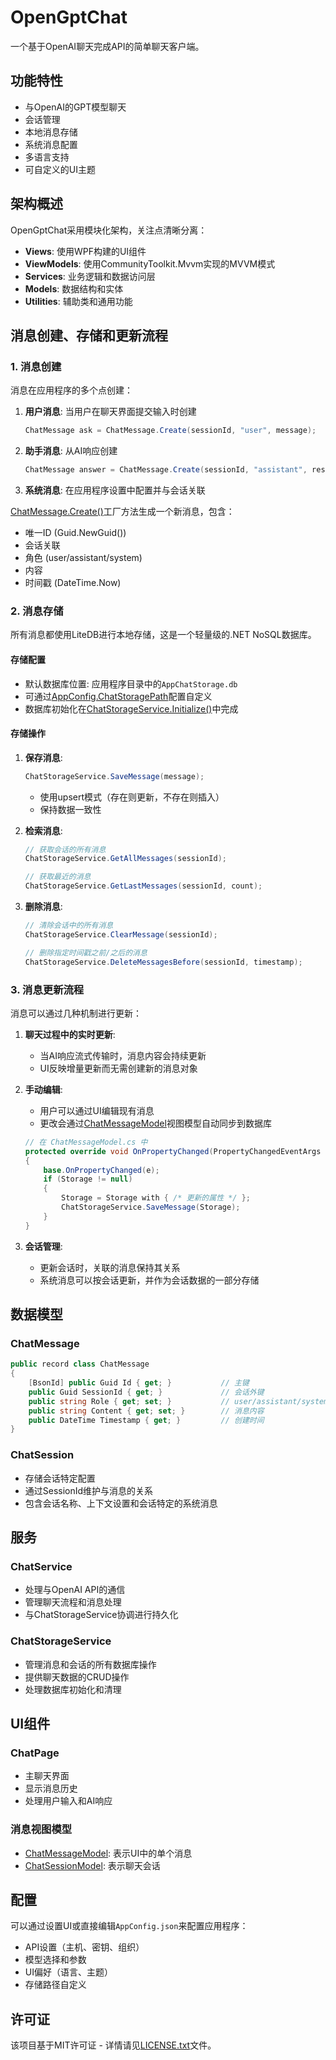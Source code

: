 # OpenGptChat

一个基于OpenAI聊天完成API的简单聊天客户端。

## 功能特性

- 与OpenAI的GPT模型聊天
- 会话管理
- 本地消息存储
- 系统消息配置
- 多语言支持
- 可自定义的UI主题

## 架构概述

OpenGptChat采用模块化架构，关注点清晰分离：

- **Views**: 使用WPF构建的UI组件
- **ViewModels**: 使用CommunityToolkit.Mvvm实现的MVVM模式
- **Services**: 业务逻辑和数据访问层
- **Models**: 数据结构和实体
- **Utilities**: 辅助类和通用功能

## 消息创建、存储和更新流程

### 1. 消息创建

消息在应用程序的多个点创建：

1. **用户消息**: 当用户在聊天界面提交输入时创建
   ```csharp
   ChatMessage ask = ChatMessage.Create(sessionId, "user", message);
   ```

2. **助手消息**: 从AI响应创建
   ```csharp
   ChatMessage answer = ChatMessage.Create(sessionId, "assistant", responseContent);
   ```

3. **系统消息**: 在应用程序设置中配置并与会话关联

[ChatMessage.Create()](file:///C:/Users/zhouh/Desktop/OpenGptChat-main/OpenGptChat/Models/ChatMessage.cs#L27-L27)工厂方法生成一个新消息，包含：
- 唯一ID (Guid.NewGuid())
- 会话关联
- 角色 (user/assistant/system)
- 内容
- 时间戳 (DateTime.Now)

### 2. 消息存储

所有消息都使用LiteDB进行本地存储，这是一个轻量级的.NET NoSQL数据库。

#### 存储配置
- 默认数据库位置: 应用程序目录中的`AppChatStorage.db`
- 可通过[AppConfig.ChatStoragePath](file:///C:/Users/zhouh/Desktop/OpenGptChat-main/OpenGptChat/Models/AppConfig.cs#L51-L51)配置自定义
- 数据库初始化在[ChatStorageService.Initialize()](file:///C:/Users/zhouh/Desktop/OpenGptChat-main/OpenGptChat/Services/ChatStorageService.cs#L155-L169)中完成

#### 存储操作
1. **保存消息**:
   ```csharp
   ChatStorageService.SaveMessage(message);
   ```
   - 使用upsert模式（存在则更新，不存在则插入）
   - 保持数据一致性

2. **检索消息**:
   ```csharp
   // 获取会话的所有消息
   ChatStorageService.GetAllMessages(sessionId);
   
   // 获取最近的消息
   ChatStorageService.GetLastMessages(sessionId, count);
   ```

3. **删除消息**:
   ```csharp
   // 清除会话中的所有消息
   ChatStorageService.ClearMessage(sessionId);
   
   // 删除指定时间戳之前/之后的消息
   ChatStorageService.DeleteMessagesBefore(sessionId, timestamp);
   ```

### 3. 消息更新流程

消息可以通过几种机制进行更新：

1. **聊天过程中的实时更新**:
   - 当AI响应流式传输时，消息内容会持续更新
   - UI反映增量更新而无需创建新的消息对象

2. **手动编辑**:
   - 用户可以通过UI编辑现有消息
   - 更改会通过[ChatMessageModel](file:///C:/Users/zhouh/Desktop/OpenGptChat-main/OpenGptChat/ViewModels/ChatMessageModel.cs#L11-L112)视图模型自动同步到数据库
   ```csharp
   // 在 ChatMessageModel.cs 中
   protected override void OnPropertyChanged(PropertyChangedEventArgs e)
   {
       base.OnPropertyChanged(e);
       if (Storage != null)
       {
           Storage = Storage with { /* 更新的属性 */ };
           ChatStorageService.SaveMessage(Storage);
       }
   }
   ```

3. **会话管理**:
   - 更新会话时，关联的消息保持其关系
   - 系统消息可以按会话更新，并作为会话数据的一部分存储

## 数据模型

### ChatMessage
```csharp
public record class ChatMessage
{
    [BsonId] public Guid Id { get; }           // 主键
    public Guid SessionId { get; }             // 会话外键
    public string Role { get; set; }           // user/assistant/system
    public string Content { get; set; }        // 消息内容
    public DateTime Timestamp { get; }         // 创建时间
}
```

### ChatSession
- 存储会话特定配置
- 通过SessionId维护与消息的关系
- 包含会话名称、上下文设置和会话特定的系统消息

## 服务

### ChatService
- 处理与OpenAI API的通信
- 管理聊天流程和消息处理
- 与ChatStorageService协调进行持久化

### ChatStorageService
- 管理消息和会话的所有数据库操作
- 提供聊天数据的CRUD操作
- 处理数据库初始化和清理

## UI组件

### ChatPage
- 主聊天界面
- 显示消息历史
- 处理用户输入和AI响应

### 消息视图模型
- [ChatMessageModel](file:///C:/Users/zhouh/Desktop/OpenGptChat-main/OpenGptChat/ViewModels/ChatMessageModel.cs#L11-L112): 表示UI中的单个消息
- [ChatSessionModel](file:///C:/Users/zhouh/Desktop/OpenGptChat-main/OpenGptChat/ViewModels/ChatSessionModel.cs#L10-L132): 表示聊天会话

## 配置

可以通过设置UI或直接编辑`AppConfig.json`来配置应用程序：

- API设置（主机、密钥、组织）
- 模型选择和参数
- UI偏好（语言、主题）
- 存储路径自定义

## 许可证

该项目基于MIT许可证 - 详情请见[LICENSE.txt](file:///C:/Users/zhouh/Desktop/OpenGptChat-main/LICENSE.txt)文件。